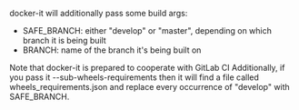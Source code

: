 docker-it will additionally pass some build args:

- SAFE_BRANCH: either "develop" or "master", depending on which branch it is being built
- BRANCH: name of the branch it's being built on 

Note that docker-it is prepared to cooperate with GitLab CI
Additionally, if you pass it --sub-wheels-requirements
then it will find a file called wheels_requirements.json
and replace every occurrence of "develop" with SAFE_BRANCH.
